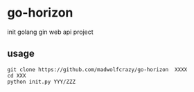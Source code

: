 # go-horizon
init golang gin web api project 
## usage
```
git clone https://github.com/madwolfcrazy/go-horizon  XXXX
cd XXX
python init.py YYY/ZZZ
```
